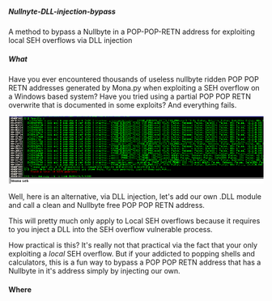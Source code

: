 ##### Nullnyte-DLL-injection-bypass

A method to bypass a Nullbyte in a POP-POP-RETN address for exploiting local SEH overflows via DLL injection

##### What
Have you ever encountered thousands of useless nullbyte ridden POP POP RETN addresses generated by Mona.py when exploiting a SEH overflow on a Windows based system? Have you tried using a partial POP POP RETN overwrite that is documented in some exploits? And everything fails. 

![Image of mona ouput](images/pprnull.png)

Well, here is an alternative, via DLL injection, let's add our own .DLL module and call a clean and Nullbyte free POP POP RETN address.

This will pretty much only apply to Local SEH overflows because it requires to you inject a DLL into the SEH overflow vulnerable process.

How practical is this? It's really not that practical via the fact that your only exploiting a *local* SEH overflow. But if your addicted to popping shells and calculators, this is a fun way to bypass a POP POP RETN address that has a Nullbyte in it's address simply by injecting our own.

#### Where
